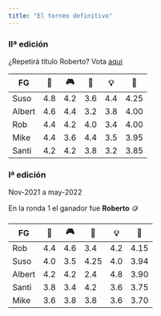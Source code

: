 ```yaml
---
title: "El torneo definitivo"
---
```

### IIª edición 

¿Repetirá título Roberto? Vota [aquí](https://forms.gle/1q2RYpUoedmAo3Ly6)

|FG|🍲|🎮|💸|💡|👑|
|---|---|---|---|---|---|
|Suso|4.8|4.2|3.6|4.4|4.25|
|Albert|4.6|4.4|3.2|3.8|4.00|
|Rob	|4.4|4.2|4.0|3.4|4.00| 
|Mike|4.4|3.6|4.4|3.5|3.95|
|Santi|4.2|4.2|3.8|3.2|3.85|


### Iª edición 

Nov-2021 a may-2022

En la ronda 1 el ganador fue **Roberto** 🪙

|FG|🍲|🎮|💸|💡|👑|
|---|---|---|---|---|---|
|Rob|4.4|4.6|3.4|4.2|4.15|
|Suso|4.0|3.5|4.25|4.0|3.94|
|Albert|4.2|4.2|2.4|4.8|3.90|
|Santi|3.8|3.4|4.2|3.6|3.75|
|Mike|3.6|3.8|3.8|3.6|3.70|